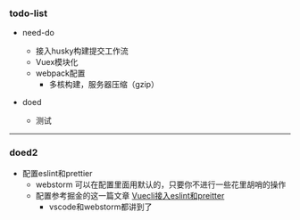 ###  todo-list

- need-do
    - 接入husky构建提交工作流
    - Vuex模块化
    - webpack配置
        - 多核构建，服务器压缩（gzip）

- doed
    - 测试

---

### doed2

- 配置eslint和prettier
    - webstorm 可以在配置里面用默认的，只要你不进行一些花里胡哨的操作
    - 配置参考掘金的这一篇文章 [Vuecli接入eslint和preitter](https://juejin.cn/post/6850037281957838855#heading-8)
        - vscode和webstorm都讲到了
